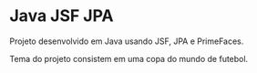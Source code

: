 # Java JSF JPA
Projeto desenvolvido em Java usando JSF, JPA e PrimeFaces.

Tema do projeto consistem em uma copa do mundo de futebol.
